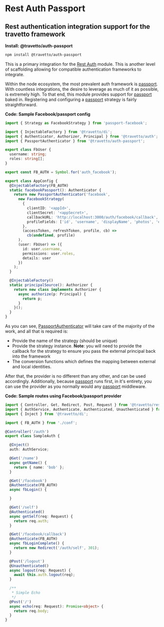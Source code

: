 <!-- This file was generated by @travetto/doc and should not be modified directly -->
<!-- Please modify https://github.com/travetto/travetto/tree/main/module/auth-passport/doc.ts and execute "npx trv doc" to rebuild -->
# Rest Auth Passport
## Rest authentication integration support for the travetto framework

**Install: @travetto/auth-passport**
```bash
npm install @travetto/auth-passport
```

This is a primary integration for the [Rest Auth](https://github.com/travetto/travetto/tree/main/module/auth-rest#readme "Rest authentication integration support for the travetto framework") module.  This is another level of scaffolding allowing for compatible authentication frameworks to integrate.  

Within the node ecosystem, the most prevalent auth framework is [passport](http://passportjs.org).  With countless integrations, the desire to leverage as much of it as possible, is extremely high. To that end, this module provides support for [passport](http://passportjs.org) baked in. Registering and configuring a [passport](http://passportjs.org) strategy is fairly straightforward.

**Code: Sample Facebook/passport config**
```typescript
import { Strategy as FacebookStrategy } from 'passport-facebook';

import { InjectableFactory } from '@travetto/di';
import { Authenticator, Authorizer, Principal } from '@travetto/auth';
import { PassportAuthenticator } from '@travetto/auth-passport';

export class FbUser {
  username: string;
  roles: string[];
}

export const FB_AUTH = Symbol.for('auth_facebook');

export class AppConfig {
  @InjectableFactory(FB_AUTH)
  static facebookPassport(): Authenticator {
    return new PassportAuthenticator('facebook',
      new FacebookStrategy(
        {
          clientID: '<appId>',
          clientSecret: '<appSecret>',
          callbackURL: 'http://localhost:3000/auth/facebook/callback',
          profileFields: ['id', 'username', 'displayName', 'photos', 'email'],
        },
        (accessToken, refreshToken, profile, cb) =>
          cb(undefined, profile)
      ),
      (user: FbUser) => ({
        id: user.username,
        permissions: user.roles,
        details: user
      })
    );
  }

  @InjectableFactory()
  static principalSource(): Authorizer {
    return new class implements Authorizer {
      async authorize(p: Principal) {
        return p;
      }
    }();
  }
}
```

As you can see, [PassportAuthenticator](https://github.com/travetto/travetto/tree/main/module/auth-passport/src/authenticator.ts#L14) will take care of the majority of the work, and all that is required is:
   
   *  Provide the name of the strategy (should be unique)
   *  Provide the strategy instance. **Note**: you will need to provide the callback for the strategy to ensure you pass the external principal back into the framework
   *  The conversion functions which defines the mapping between external and local identities.

After that, the provider is no different than any other, and can be used accordingly.  Additionally, because [passport](http://passportjs.org) runs first, in it's entirety, you can use the provider as you normally would any [passport](http://passportjs.org) middleware.

**Code: Sample routes using Facebook/passport provider**
```typescript
import { Controller, Get, Redirect, Post, Request } from '@travetto/rest';
import { AuthService, Authenticate, Authenticated, Unauthenticated } from '@travetto/auth-rest';
import { Inject } from '@travetto/di';

import { FB_AUTH } from './conf';

@Controller('/auth')
export class SampleAuth {

  @Inject()
  auth: AuthService;

  @Get('/name')
  async getName() {
    return { name: 'bob' };
  }

  @Get('/facebook')
  @Authenticate(FB_AUTH)
  async fbLogin() {

  }

  @Get('/self')
  @Authenticated()
  async getSelf(req: Request) {
    return req.auth;
  }

  @Get('/facebook/callback')
  @Authenticate(FB_AUTH)
  async fbLoginComplete() {
    return new Redirect('/auth/self', 301);
  }

  @Post('/logout')
  @Unauthenticated()
  async logout(req: Request) {
    await this.auth.logout(req);
  }

  /**
   * Simple Echo
   */
  @Post('/')
  async echo(req: Request): Promise<object> {
    return req.body;
  }
}
```

